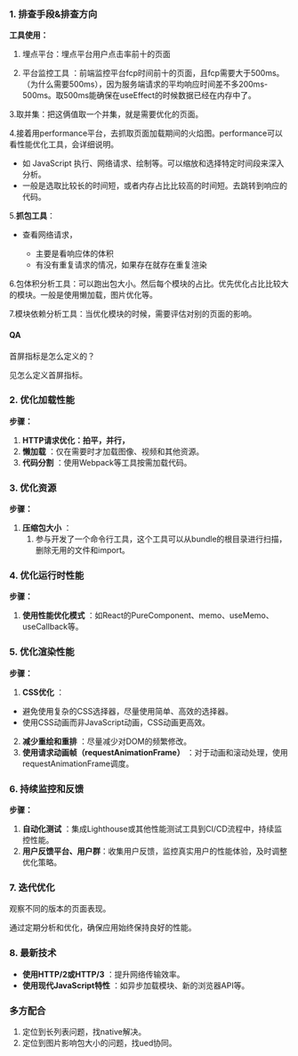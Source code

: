 ### 1. 排查手段&排查方向

**工具使用：**

1. 埋点平台：埋点平台用户点击率前十的页面

2. 平台监控工具 ：前端监控平台fcp时间前十的页面，且fcp需要大于500ms。（为什么需要500ms），因为服务端请求的平均响应时间差不多200ms-500ms。取500ms能确保在useEffect的时候数据已经在内存中了。

3.取并集：把这俩值取一个并集，就是需要优化的页面。

4.接着用performance平台，去抓取页面加载期间的火焰图。performance可以看性能优化工具，会详细说明。

- 如 JavaScript 执行、网络请求、绘制等。可以缩放和选择特定时间段来深入分析。
- 一般是选取比较长的时间短，或者内存占比比较高的时间短。去跳转到响应的代码。

5.**抓包工具**：

* 查看网络请求，

  * 主要是看响应体的体积
  * 有没有重复请求的情况，如果存在就存在重复渲染

6.包体积分析工具：可以跑出包大小。然后每个模块的占比。优先优化占比比较大的模块。一般是使用懒加载，图片优化等。

7.模块依赖分析工具：当优化模块的时候，需要评估对别的页面的影响。

#### QA

首屏指标是怎么定义的？

见怎么定义首屏指标。

### 2. 优化加载性能

**步骤：**

1. **HTTP请求优化：拍平，并行，**
2. **懒加载** ：仅在需要时才加载图像、视频和其他资源。
3. **代码分割** ：使用Webpack等工具按需加载代码。

### 3. 优化资源

**步骤：**

1. **压缩包大小** ：
   1. 参与开发了一个命令行工具，这个工具可以从bundle的根目录进行扫描，删除无用的文件和import。

### 4. 优化运行时性能

**步骤：**

1. **使用性能优化模式** ：如React的PureComponent、memo、useMemo、useCallback等。

### 5. 优化渲染性能

**步骤：**

1. **CSS优化** ：

* 避免使用复杂的CSS选择器，尽量使用简单、高效的选择器。
* 使用CSS动画而非JavaScript动画，CSS动画更高效。

2. **减少重绘和重排** ：尽量减少对DOM的频繁修改。
3. **使用请求动画帧（requestAnimationFrame）** ：对于动画和滚动处理，使用requestAnimationFrame调度。

### 6. 持续监控和反馈

**步骤：**

1. **自动化测试** ：集成Lighthouse或其他性能测试工具到CI/CD流程中，持续监控性能。
2. **用户反馈平台、用户群**：收集用户反馈，监控真实用户的性能体验，及时调整优化策略。

### 7. 迭代优化

观察不同的版本的页面表现。

通过定期分析和优化，确保应用始终保持良好的性能。

### 8. 最新技术

* **使用HTTP/2或HTTP/3** ：提升网络传输效率。
* **使用现代JavaScript特性** ：如异步加载模块、新的浏览器API等。

### 多方配合

1. 定位到长列表问题，找native解决。
2. 定位到图片影响包大小的问题，找ued协同。
